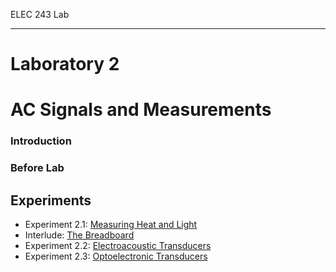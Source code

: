 ELEC 243 Lab

------------------------------------------------------------------------

Laboratory 2
============

AC Signals and Measurements
===========================

[](file.16.html)

### Introduction

[](file.17.html)

### Before Lab

Experiments
-----------

-   Experiment 2.1: [Measuring Heat and Light](exp2.1.html)
-   Interlude: [The Breadboard](file.19.html)
-   Experiment 2.2: [Electroacoustic Transducers](exp2.2.html)
-   Experiment 2.3: [Optoelectronic Transducers](exp2.3.html)

